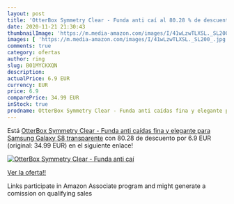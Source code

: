 ```yaml
---
layout: post
title: 'OtterBox Symmetry Clear - Funda anti caí al 80.28 % de descuento'
date: 2020-11-21 21:30:43
thumbnailImage: 'https://m.media-amazon.com/images/I/41wLzwTLXSL._SL200_.jpg'
images: [ 'https://m.media-amazon.com/images/I/41wLzwTLXSL._SL200_.jpg' ]
comments: true
category: ofertas
author: ring
slug: B01MYCKXQN
description:
actualPrice: 6.9 EUR
currency: EUR
price: 6.9
comparePrice: 34.99 EUR
inStock: true
prodname: OtterBox Symmetry Clear - Funda anti caídas fina y elegante para Samsung Galaxy S8  transparente
---
```


Está [OtterBox Symmetry Clear - Funda anti caídas fina y elegante para Samsung Galaxy S8  transparente](https://www.amazon.es/dp/B01MYCKXQN/?tag=tolees-21) con 80.28 de descuento por 6.9 EUR (original: 34.99 EUR) en el siguiente enlace!

[![OtterBox Symmetry Clear - Funda anti caí](https://m.media-amazon.com/images/I/41wLzwTLXSL._SL200_.jpg)](https://www.amazon.es/dp/B01MYCKXQN/?tag=tolees-21)

[Ver la oferta!!](https://www.amazon.es/dp/B01MYCKXQN/?tag=tolees-21)

Links participate in Amazon Associate program and might generate a comission on qualifying sales


